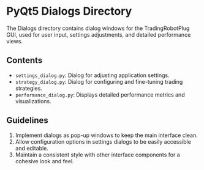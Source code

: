 # PyQt5 Dialogs Directory

The Dialogs directory contains dialog windows for the TradingRobotPlug GUI, used for user input, settings adjustments, and detailed performance views.

## Contents
- `settings_dialog.py`: Dialog for adjusting application settings.
- `strategy_dialog.py`: Dialog for configuring and fine-tuning trading strategies.
- `performance_dialog.py`: Displays detailed performance metrics and visualizations.

## Guidelines
1. Implement dialogs as pop-up windows to keep the main interface clean.
2. Allow configuration options in settings dialogs to be easily accessible and editable.
3. Maintain a consistent style with other interface components for a cohesive look and feel.